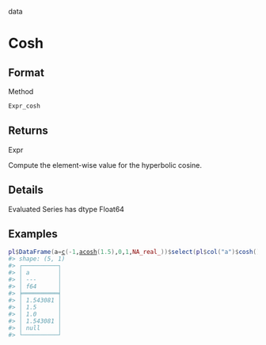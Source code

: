 data

# Cosh

## Format

Method

```r
Expr_cosh
```

## Returns

Expr

Compute the element-wise value for the hyperbolic cosine.

## Details

Evaluated Series has dtype Float64

## Examples

<pre class='r-example'><code><span class='r-in'><span><span class='va'>pl</span><span class='op'>$</span><span class='fu'>DataFrame</span><span class='op'>(</span>a<span class='op'>=</span><span class='fu'><a href='https://rdrr.io/r/base/c.html'>c</a></span><span class='op'>(</span><span class='op'>-</span><span class='fl'>1</span>,<span class='fu'><a href='https://rdrr.io/r/base/Hyperbolic.html'>acosh</a></span><span class='op'>(</span><span class='fl'>1.5</span><span class='op'>)</span>,<span class='fl'>0</span>,<span class='fl'>1</span>,<span class='cn'>NA_real_</span><span class='op'>)</span><span class='op'>)</span><span class='op'>$</span><span class='fu'>select</span><span class='op'>(</span><span class='va'>pl</span><span class='op'>$</span><span class='fu'>col</span><span class='op'>(</span><span class='st'>"a"</span><span class='op'>)</span><span class='op'>$</span><span class='fu'>cosh</span><span class='op'>(</span><span class='op'>)</span><span class='op'>)</span></span></span>
<span class='r-out co'><span class='r-pr'>#&gt;</span> shape: (5, 1)</span>
<span class='r-out co'><span class='r-pr'>#&gt;</span> ┌──────────┐</span>
<span class='r-out co'><span class='r-pr'>#&gt;</span> │ a        │</span>
<span class='r-out co'><span class='r-pr'>#&gt;</span> │ ---      │</span>
<span class='r-out co'><span class='r-pr'>#&gt;</span> │ f64      │</span>
<span class='r-out co'><span class='r-pr'>#&gt;</span> ╞══════════╡</span>
<span class='r-out co'><span class='r-pr'>#&gt;</span> │ 1.543081 │</span>
<span class='r-out co'><span class='r-pr'>#&gt;</span> │ 1.5      │</span>
<span class='r-out co'><span class='r-pr'>#&gt;</span> │ 1.0      │</span>
<span class='r-out co'><span class='r-pr'>#&gt;</span> │ 1.543081 │</span>
<span class='r-out co'><span class='r-pr'>#&gt;</span> │ null     │</span>
<span class='r-out co'><span class='r-pr'>#&gt;</span> └──────────┘</span>
 </code></pre>
